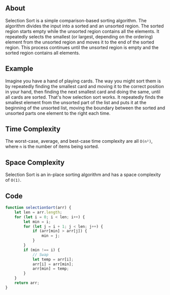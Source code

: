 ## About
Selection Sort is a simple comparison-based sorting algorithm. The algorithm divides the input into a sorted and an unsorted region. The sorted region starts empty while the unsorted region contains all the elements. It repeatedly selects the smallest (or largest, depending on the ordering) element from the unsorted region and moves it to the end of the sorted region. This process continues until the unsorted region is empty and the sorted region contains all elements.

## Example
Imagine you have a hand of playing cards. The way you might sort them is by repeatedly finding the smallest card and moving it to the correct position in your hand, then finding the next smallest card and doing the same, until all cards are sorted. That's how selection sort works. It repeatedly finds the smallest element from the unsorted part of the list and puts it at the beginning of the unsorted list, moving the boundary between the sorted and unsorted parts one element to the right each time.

## Time Complexity
The worst-case, average, and best-case time complexity are all `O(n²)`, where `n` is the number of items being sorted.

## Space Complexity
Selection Sort is an in-place sorting algorithm and has a space complexity of `O(1)`.

## Code
```javascript
function selectionSort(arr) {
    let len = arr.length;
    for (let i = 0; i < len; i++) {
        let min = i;
        for (let j = i + 1; j < len; j++) {
            if (arr[min] > arr[j]) {
                min = j;
            }
        }
        if (min !== i) {
            // Swap
            let temp = arr[i];
            arr[i] = arr[min];
            arr[min] = temp;
        }
    }
    return arr;
}
```
